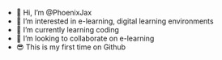 - 👋 Hi, I’m @PhoenixJax
- 👀 I’m interested in e-learning, digital learning environments
- 🌱 I’m currently learning coding
- 💞️ I’m looking to collaborate on e-learning
- 😎 This is my first time on Github

<!---
PhoenixJax/PhoenixJax is a ✨ special ✨ repository because its `README.md` (this file) appears on your GitHub profile.
You can click the Preview link to take a look at your changes.
--->
